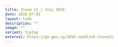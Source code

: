 ```yaml
---
title: Issue 21 | July 2016
date: 2016-07-01
layout: link
description: ""
image: ""
variant: tiptap
external: https://go.gov.sg/2016-seablink-issue21
---
```

